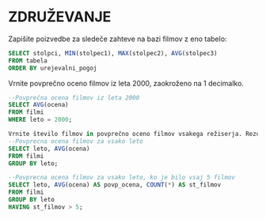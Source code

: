 # ZDRUŽEVANJE
Zapišite poizvedbe za sledeče zahteve na bazi filmov z eno tabelo:

```sql
SELECT stolpci, MIN(stolpec1), MAX(stolpec2), AVG(stolpec3)
FROM tabela
ORDER BY urejevalni_pogoj
```
Vrnite povprečno oceno filmov iz leta 2000, zaokroženo na 1 decimalko.
```sql
--Povprečna ocena filmov iz leta 2000
SELECT AVG(ocena)
FROM filmi
WHERE leto = 2000;

Vrnite število filmov in povprečno oceno filmov vsakega režiserja. Rezultat uredite od najbolj uspešnega (najvišja ocena) do najmanj uspešnega režiserja.
--Povprecna ocena filmov za vsako leto
SELECT leto, AVG(ocena)
FROM filmi
GROUP BY leto;

--Povprecna ocena filmov za vsako leto, ko je bilo vsaj 5 filmov
SELECT leto, AVG(ocena) AS povp_ocena, COUNT(*) AS st_filmov
FROM filmi
GROUP BY leto
HAVING st_filmov > 5;
```